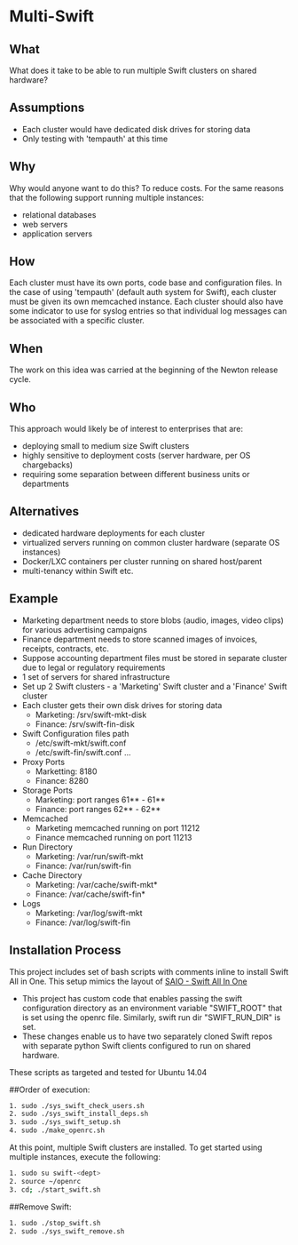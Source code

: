 Multi-Swift
===========

What
----
What does it take to be able to run multiple Swift clusters on shared hardware?

Assumptions
-----------
- Each cluster would have dedicated disk drives for storing data
- Only testing with 'tempauth' at this time

Why
---
Why would anyone want to do this? To reduce costs. For the same reasons that the
following support running multiple instances:
- relational databases
- web servers
- application servers

How
---
Each cluster must have its own ports, code base and configuration files. In the case of using
'tempauth' (default auth system for Swift), each cluster must be given its own
memcached instance. Each cluster should also have some indicator to use for syslog
entries so that individual log messages can be associated with a specific cluster.

When
----
The work on this idea was carried at the beginning of the Newton release cycle.

Who
---
This approach would likely be of interest to enterprises that are:
- deploying small to medium size Swift clusters
- highly sensitive to deployment costs (server hardware, per OS chargebacks)
- requiring some separation between different business units or departments

Alternatives
------------
- dedicated hardware deployments for each cluster
- virtualized servers running on common cluster hardware (separate OS instances)
- Docker/LXC containers per cluster running on shared host/parent
- multi-tenancy within Swift etc.

Example
-------
- Marketing department needs to store blobs (audio, images, video clips) for various
advertising campaigns
- Finance department needs to store scanned images of invoices, receipts,
contracts, etc.
- Suppose accounting department files must be stored in separate cluster due to
legal or regulatory requirements
- 1 set of servers for shared infrastructure
- Set up 2 Swift clusters - a 'Marketing' Swift cluster and a 'Finance' Swift
cluster
- Each cluster gets their own disk drives for storing data
    - Marketing: /srv/swift-mkt-disk
    - Finance: /srv/swift-fin-disk
- Swift Configuration files path
    - /etc/swift-mkt/swift.conf
    - /etc/swift-fin/swift.conf
    ...
- Proxy Ports
    - Marketting: 8180
    - Finance: 8280
- Storage Ports
    - Marketing: port ranges 61** - 61**
    - Finance: port ranges 62** - 62**
- Memcached
    - Marketing memcached running on port 11212
    - Finance memcached running on port 11213
- Run Directory
    - Marketing: /var/run/swift-mkt
    - Finance: /var/run/swift-fin
- Cache Directory
    - Marketing: /var/cache/swift-mkt*
    - Finance: /var/cache/swift-fin*
- Logs
    - Marketing: /var/log/swift-mkt
    - Finance: /var/log/swift-fin

Installation Process
-------------------
This project includes set of bash scripts with comments inline to install Swift All in One. This setup mimics the layout of [SAIO - Swift All In One](http://docs.openstack.org/developer/swift/development_saio.html)

- This project has custom code that enables passing the swift configuration directory as an environment variable "SWIFT_ROOT" that is set using the openrc file. Similarly, swift run dir "SWIFT_RUN_DIR" is set.
- These changes enable us to have two separately cloned Swift repos with separate python Swift clients configured to run on shared hardware.

These scripts as targeted and tested for Ubuntu 14.04

##Order of execution:

```bash
1. sudo ./sys_swift_check_users.sh
2. sudo ./sys_swift_install_deps.sh
3. sudo ./sys_swift_setup.sh
4. sudo ./make_openrc.sh
```

At this point, multiple Swift clusters are installed. To get started using multiple instances, execute the following:

```bash
1. sudo su swift-<dept>
2. source ~/openrc
3. cd; ./start_swift.sh
```

##Remove Swift:

```bash
1. sudo ./stop_swift.sh
2. sudo ./sys_swift_remove.sh
```
